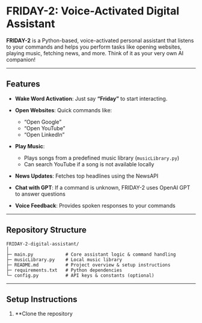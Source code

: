 # FRIDAY-2: Voice-Activated Digital Assistant

**FRIDAY-2** is a Python-based, voice-activated personal assistant that listens to your commands and helps you perform tasks like opening websites, playing music, fetching news, and more. Think of it as your very own AI companion!

---

## Features

* **Wake Word Activation**: Just say **“Friday”** to start interacting.
* **Open Websites**: Quick commands like:

  * “Open Google”
  * “Open YouTube”
  * “Open LinkedIn”
* **Play Music**:

  * Plays songs from a predefined music library (`musicLibrary.py`)
  * Can search YouTube if a song is not available locally
* **News Updates**: Fetches top headlines using the NewsAPI
* **Chat with GPT**: If a command is unknown, FRIDAY-2 uses OpenAI GPT to answer questions
* **Voice Feedback**: Provides spoken responses to your commands

---

## Repository Structure

```
FRIDAY-2-digital-assistant/
│
├─ main.py            # Core assistant logic & command handling
├─ musicLibrary.py    # Local music library
├─ README.md          # Project overview & setup instructions
├─ requirements.txt   # Python dependencies
└─ config.py          # API keys & constants (optional)
```

---

## Setup Instructions

1. \*\*Clone the repository
